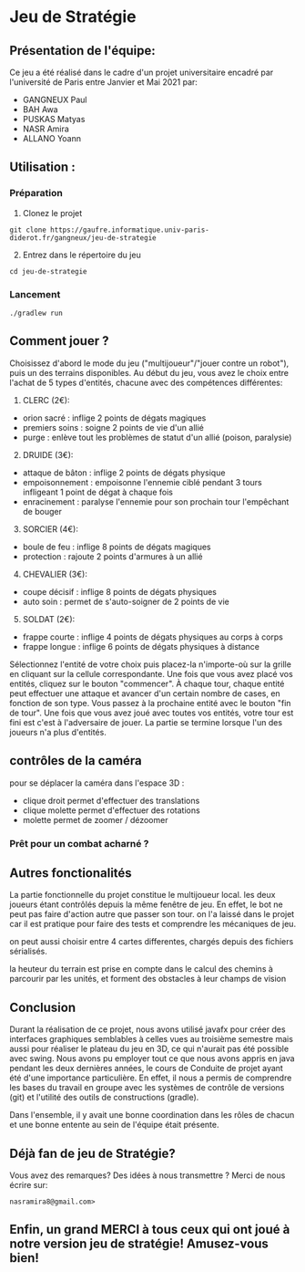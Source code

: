 # Jeu de Stratégie 

## Présentation de l'équipe:
Ce jeu a été réalisé dans le cadre d'un projet universitaire encadré par l'université de Paris entre Janvier et Mai 2021 par:
*  GANGNEUX Paul
*  BAH Awa
*  PUSKAS Matyas
*  NASR Amira
*  ALLANO Yoann

## Utilisation : 

### Préparation

1.  Clonez le projet
```
git clone https://gaufre.informatique.univ-paris-diderot.fr/gangneux/jeu-de-strategie
```

2.  Entrez dans le répertoire du jeu
```
cd jeu-de-strategie
```

### Lancement
```
./gradlew run
```

## Comment jouer ?
Choisissez d'abord le mode du jeu ("multijoueur"/"jouer contre un robot"), puis un des terrains disponibles. Au début du jeu, vous avez le choix entre l'achat de 5 types d'entités, chacune avec des compétences différentes:
1.  CLERC (2€): 
* orion sacré : inflige 2 points de dégats magiques
* premiers soins : soigne 2 points de vie d'un allié
* purge : enlève tout les problèmes de statut d'un allié (poison, paralysie)

2.  DRUIDE (3€): 
* attaque de bâton : inflige 2 points de dégats physique
* empoisonnement : empoisonne l'ennemie ciblé pendant 3 tours infligeant 1 point de dégat à chaque fois
* enracinement : paralyse l'ennemie pour son prochain tour l'empêchant de bouger

3.  SORCIER (4€): 
* boule de feu : inflige 8 points de dégats magiques
* protection : rajoute 2 points d'armures à un allié

4.  CHEVALIER (3€): 
* coupe décisif : inflige 8 points de dégats physiques
* auto soin : permet de s'auto-soigner de 2 points de vie

5.  SOLDAT (2€): 
* frappe courte : inflige 4 points de dégats physiques au corps à corps
* frappe longue : inflige 6 points de dégats physiques à distance

Sélectionnez l'entité de votre choix puis placez-la n'importe-où sur la grille en cliquant sur la cellule correspondante. Une fois que vous avez placé vos entités, cliquez sur le bouton "commencer". À chaque tour, chaque entité peut effectuer une attaque et avancer d'un certain nombre de cases, en fonction de son type. Vous passez à la prochaine entité avec le bouton "fin de tour". Une fois que vous avez joué avec toutes vos entités, votre tour est fini est c'est à l'adversaire de jouer. La partie se termine lorsque l'un des joueurs n'a plus d'entités. 

## contrôles de la caméra
pour se déplacer la caméra dans l'espace 3D :
* clique droit permet d'effectuer des translations
* clique molette permet d'effectuer des rotations
* molette permet de zoomer / dézoomer

### Prêt pour un combat acharné ?

## Autres fonctionalités
La partie fonctionnelle du projet constitue le multijoueur local. les deux joueurs étant contrôlés depuis la même fenêtre de jeu. En effet, le bot ne peut pas faire d'action autre que passer son tour. on l'a laissé dans le projet car il est pratique pour faire des tests et comprendre les mécaniques de jeu. 

on peut aussi choisir entre 4 cartes differentes, chargés depuis des fichiers sérialisés.

la heuteur du terrain est prise en compte dans le calcul des chemins à parcourir par les unités, et forment des obstacles à leur champs de vision

## Conclusion
Durant la réalisation de ce projet, nous avons utilisé javafx pour créer des interfaces graphiques semblables à celles vues au troisième semestre mais aussi pour réaliser le plateau du jeu en 3D, ce qui n'aurait pas été possible avec swing.
Nous avons pu employer tout ce que nous avons appris en java pendant les deux dernières années, le cours de Conduite de projet ayant été d'une importance particulière. En effet, il nous a permis de comprendre les bases du travail en groupe avec les systèmes de contrôle de versions (git) et l'utilité des outils de constructions (gradle).

Dans l'ensemble, il y avait une bonne coordination dans les rôles de chacun et une bonne entente au sein de l'équipe était présente.

## Déjà fan de jeu de Stratégie?
Vous avez des remarques? Des idées à nous transmettre ? Merci de nous écrire sur:
```
nasramira8@gmail.com>
```
## Enfin, un grand MERCI à tous ceux qui ont joué à notre version jeu de stratégie! Amusez-vous bien!
